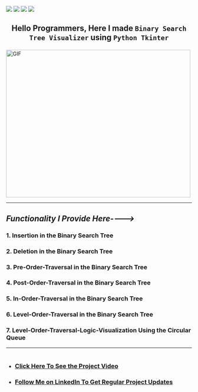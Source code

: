 ![](https://img.shields.io/badge/Programming_Language-Python-blue.svg)
![](https://img.shields.io/badge/Tool_Used-Tkinter-orange.svg)
![](https://img.shields.io/badge/Python_Version-3.7-blue.svg)
![](https://img.shields.io/badge/Status-Complete-green.svg)

## <p align="center">Hello Programmers, Here I made `Binary Search Tree Visualizer` using `Python Tkinter` </p>

<p align="left"> <img alt="GIF" height="400px"  width="500px" src="https://blog.penjee.com/wp-content/uploads/2015/11/binary-search-tree-sorted-array-animation.gif"/><br></p>

---

## <p align="left"> ***_Functionality I Provide Here---->_***
### 1. Insertion in the Binary Search Tree
### 2. Deletion in the Binary Search Tree
### 3. Pre-Order-Traversal in the Binary Search Tree
### 4. Post-Order-Traversal in the Binary Search Tree
### 5. In-Order-Traversal in the Binary Search Tree
### 6. Level-Order-Traversal in the Binary Search Tree
### 7. Level-Order-Traversal-Logic-Visualization Using the Circular Queue</p>
---
# <p align="left">
- ###  [Click Here To See the Project Video](https://youtu.be/9MZDMAiR24I "LCO")
- ###  [Follow Me on LinkedIn To Get Regular Project Updates](https://www.linkedin.com/in/samarpan-dasgupta-4aa1061b0/ "LCO")
 
